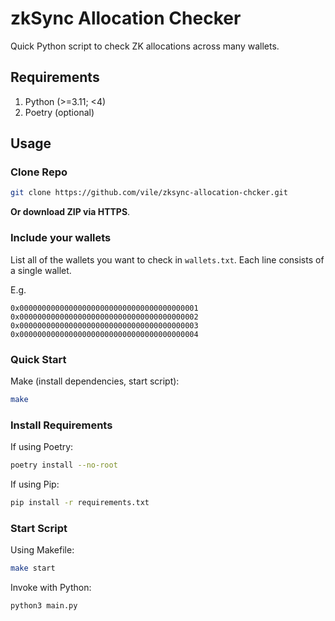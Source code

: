 # zkSync Allocation Checker

Quick Python script to check ZK allocations across many wallets.

## Requirements

1. Python (>=3.11; <4)
2. Poetry (optional)

## Usage

### Clone Repo

```bash
git clone https://github.com/vile/zksync-allocation-chcker.git
```

**Or download ZIP via HTTPS**.

### Include your wallets

List all of the wallets you want to check in `wallets.txt`.
Each line consists of a single wallet.

E.g.
```
0x0000000000000000000000000000000000000001
0x0000000000000000000000000000000000000002
0x0000000000000000000000000000000000000003
0x0000000000000000000000000000000000000004
```

### Quick Start

Make (install dependencies, start script):
```bash
make
```

### Install Requirements

If using Poetry:
```bash
poetry install --no-root
```

If using Pip:
```bash
pip install -r requirements.txt
```

### Start Script

Using Makefile:
```bash
make start
```

Invoke with Python:
```bash
python3 main.py
```